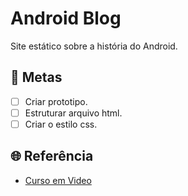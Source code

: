 # Android Blog 

Site estático sobre a história do Android.

## 🎯 Metas

- [ ] Criar prototipo.
- [ ] Estruturar arquivo html.
- [ ] Criar o estilo css.

## 🌐 Referência
* [Curso em Video](https://www.youtube.com/watch?v=YB9c1Zg_Ln4&list=PLHz_AreHm4dlUpEXkY1AyVLQGcpSgVF8s&index=32)

